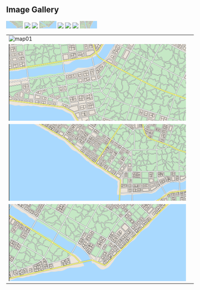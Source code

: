## Image Gallery

<!-- Thumbnails for the gallery -->
<img src="/docs/assets/images/%5Bmap%5D19.png" width="9%"></img> 
<img src="/docs/assets/images/%5Bmap%5D02.png" width="9%"></img> 
<img src="/docs/assets/images/%5Bmap%5D03.png" width="9%"></img> 
<img src="/docs/assets/images/%5Bmap%5D18.png" width="9%"></img> 
<img src="/docs/assets/images/%5Bmap%5D05.png" width="9%"></img> 
<img src="/docs/assets/images/%5Bmap%5D07.png" width="9%"></img> 
<img src="/docs/assets/images/%5Bmap%5D09.png" width="9%"></img> 
<img src="/docs/assets/images/%5Bmap%5D20.png" width="9%"></img> 


|                                     |                                     |
| ----------------------------------- | ----------------------------------- |
| ![map01](https://github.com/universalbit-dev/CityGenerator/blob/master/docs/assets/images/%5Bmap%5D01.png) | 
| ![map21](https://github.com/universalbit-dev/CityGenerator/blob/master/docs/assets/images/%5Bmap%5D21.png) | 
| ![map07](https://github.com/universalbit-dev/CityGenerator/blob/master/docs/assets/images/%5Bmap%5D19.png) | 
| ![map09](https://github.com/universalbit-dev/CityGenerator/blob/master/docs/assets/images/%5Bmap%5D18.png) | 
